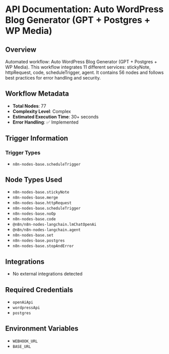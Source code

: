 # API Documentation: Auto WordPress Blog Generator (GPT + Postgres + WP Media)

## Overview
Automated workflow: Auto WordPress Blog Generator (GPT + Postgres + WP Media). This workflow integrates 11 different services: stickyNote, httpRequest, code, scheduleTrigger, agent. It contains 56 nodes and follows best practices for error handling and security.

## Workflow Metadata
- **Total Nodes**: 77
- **Complexity Level**: Complex
- **Estimated Execution Time**: 30+ seconds
- **Error Handling**: ✅ Implemented

## Trigger Information
### Trigger Types
- `n8n-nodes-base.scheduleTrigger`

## Node Types Used
- `n8n-nodes-base.stickyNote`
- `n8n-nodes-base.merge`
- `n8n-nodes-base.httpRequest`
- `n8n-nodes-base.scheduleTrigger`
- `n8n-nodes-base.noOp`
- `n8n-nodes-base.code`
- `@n8n/n8n-nodes-langchain.lmChatOpenAi`
- `@n8n/n8n-nodes-langchain.agent`
- `n8n-nodes-base.set`
- `n8n-nodes-base.postgres`
- `n8n-nodes-base.stopAndError`

## Integrations
- No external integrations detected

## Required Credentials
- `openAiApi`
- `wordpressApi`
- `postgres`

## Environment Variables
- `WEBHOOK_URL`
- `BASE_URL`

